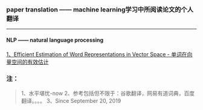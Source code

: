### paper translation —— machine learning学习中所阅读论文的个人翻译

***
#### NLP —— natural language processing

[1、Efficient Estimation of Word Representations in Vector Space - 单词在向量空间的有效估计](./NLP-natural_language_processing/Efﬁcient_Estimation_of_Word_Representations_in_Vector_Space.md)


### 注：
>1、水平堪忧-now
2、参考包括但不限于：谷歌翻译，网易有道词典，百度翻译。。。。
3、Since September 20, 2019